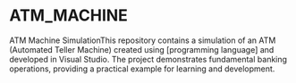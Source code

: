 # ATM_MACHINE
ATM Machine SimulationThis repository contains a simulation of an ATM (Automated Teller Machine) created using [programming language] and developed in Visual Studio. The project demonstrates fundamental banking operations, providing a practical example for learning and development.
